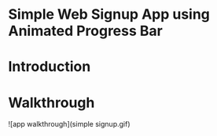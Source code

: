 # Simple Web Signup App using Animated Progress Bar

# Introduction

# Walkthrough

![app walkthrough](simple signup.gif)
